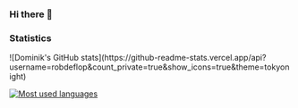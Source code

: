 ### Hi there 👋


### Statistics 
<div style="align: left;">
![Dominik's GitHub stats](https://github-readme-stats.vercel.app/api?username=robdeflop&count_private=true&show_icons=true&theme=tokyonight)

[![Most used languages](https://github-readme-stats.vercel.app/api/top-langs/?username=robdeflop&hide=javascript,html&show_icons=true&theme=tokyonight&count_private=true&langs_count=5)](https://github.com/anuraghazra/github-readme-stats)
</div>

<!--
**RobDeFlop/RobDeFlop** is a ✨ _special_ ✨ repository because its `README.md` (this file) appears on your GitHub profile.

Here are some ideas to get you started:

- 🔭 I’m currently working on ...
- 🌱 I’m currently learning ...
- 👯 I’m looking to collaborate on ...
- 🤔 I’m looking for help with ...
- 💬 Ask me about ...
- 📫 How to reach me: ...
- 😄 Pronouns: ...
- ⚡ Fun fact: ...
-->
